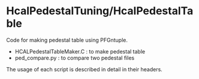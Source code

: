 # HcalPedestalTuning/HcalPedestalTable 

Code for making pedestal table using PFGntuple. 

* HCALPedestalTableMaker.C : to make pedestal table 
* ped_compare.py : to compare two pedestal files 

The usage of each script is described in detail in their headers.  
